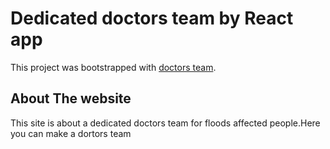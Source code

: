 # Dedicated doctors team by React app

This project was bootstrapped with [doctors team](https://dedicated-doctors-team.netlify.app/).

## About The website

This site is about a dedicated doctors team for floods affected people.Here you can make a dortors team
